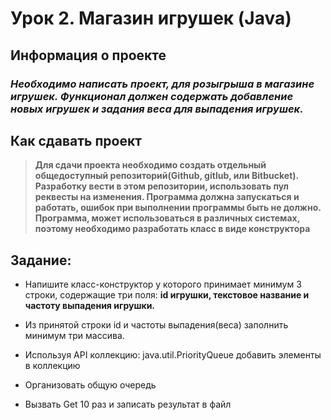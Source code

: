 # Урок 2. Магазин игрушек (Java)
## Информация о проекте
### *Необходимо написать проект, для розыгрыша в магазине игрушек. Функционал должен содержать добавление новых игрушек и задания веса для выпадения игрушек.*

## Как сдавать проект
>**Для сдачи проекта необходимо создать отдельный общедоступный репозиторий(Github, gitlub, или Bitbucket). Разработку вести в этом репозитории, использовать пул реквесты на изменения. Программа должна запускаться и работать, ошибок при выполнении программы быть не должно. Программа, может использоваться в различных системах, поэтому необходимо разработать класс в виде конструктора**

## Задание: 
- Напишите класс-конструктор у которого принимает минимум 3 строки, содержащие три поля: **id игрушки, текстовое название и частоту выпадения игрушки.**

- Из принятой строки id и частоты выпадения(веса) заполнить минимум три массива.
- Используя API коллекцию: java.util.PriorityQueue добавить элементы в коллекцию
- Организовать общую очередь
- Вызвать Get 10 раз и записать результат в файл
